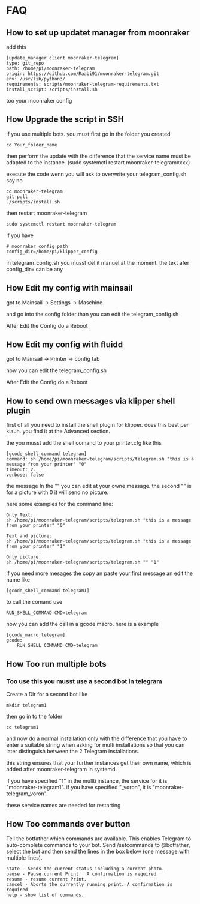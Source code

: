 # FAQ

## How to set up updatet manager from moonraker

add this

```
[update_manager client moonraker-telegram]
type: git_repo
path: /home/pi/moonraker-telegram
origin: https://github.com/Raabi91/moonraker-telegram.git
env: /usr/lib/python3/
requirements: scripts/moonraker-telegram-requirements.txt
install_script: scripts/install.sh
```

too your moonraker config

## How Upgrade the script in SSH

if you use multiple bots. you must first go in the folder you created

```
cd Your_folder_name
```

then perform the update with the difference that the service name must be adapted to the instance. (sudo systemctl restart moonraker-telegramxxxx)

execute the code wenn you will ask to overwrite your telegram_config.sh say no

```
cd moonraker-telegram
git pull
./scripts/install.sh
```

then restart moonraker-telegram

```
sudo systemctl restart moonraker-telegram
```

if you have

```
# moonraker config path
config_dir=/home/pi/klipper_config
```

in telegram_config.sh you musst del it manuel at the moment. the text afer config_dir= can be any

## How Edit my config with mainsail

got to Mainsail -> Settings -> Maschine

and go into the config folder than you can edit the telegram_config.sh

After Edit the Config do a Reboot

## How Edit my config with fluidd

got to Mainsail -> Printer -> config tab

now you can edit the telegram_config.sh

After Edit the Config do a Reboot

## How to send own messages via klipper shell plugin

first of all you need to install the shell plugin for klipper.
does this best per kiauh. you find it at the Advanced section.

the you musst add the shell comand to your printer.cfg like this

```
[gcode_shell_command telegram]
command: sh /home/pi/moonraker-telegram/scripts/telegram.sh "this is a message from your printer" "0"
timeout: 2.
verbose: false
```

the message In the "" you can edit at your owne message. the second "" is for a picture with 0 it will send no picture.

here some examples for the command line:

```
Only Text:
sh /home/pi/moonraker-telegram/scripts/telegram.sh "this is a message from your printer" "0"

Text and picture:
sh /home/pi/moonraker-telegram/scripts/telegram.sh "this is a message from your printer" "1"

Only picture:
sh /home/pi/moonraker-telegram/scripts/telegram.sh "" "1"
```

if you need more mesages the copy an paste your first message an edit the name like

```
[gcode_shell_command telegram1]
```

to call the comand use

```
RUN_SHELL_COMMAND CMD=telegram
```

now you can add the call in a gcode macro. here is a example

```
[gcode_macro telegram]
gcode:
    RUN_SHELL_COMMAND CMD=telegram
```

## How Too run multiple bots

### Too use this you musst use a second bot in telegram

Create a Dir for a second bot like

```
mkdir telegram1
```

then go in to the folder

```
cd telegram1
```

and now do a normal [installation](https://github.com/Raabi91/moonraker-telegram/blob/main/README.md)
only with the difference that you have to enter a suitable string when asking for multi installations so that you can later distinguish between the 2 Telegram installations.

this string ensures that your further instances get their own name, which is added after moonraker-telegram in systemd.

if you have specified "1" in the mullti instance, the service for it is "moonraker-telegram1". if you have specified "\_voron", it is "moonraker-telegram_voron".

these service names are needed for restarting

## How Too commands over button

Tell the botfather which commands are available. This enables Telegram to auto-complete commands to your bot. Send /setcommands to @botfather, select the bot and then send the lines in the box below (one message with multiple lines).

```
state - Sends the current status including a current photo.
pause - Pause current Print.  A confirmation is required
resume - resume current Print.
cancel - Aborts the currently running print. A confirmation is required
help - show list of commands.
```
